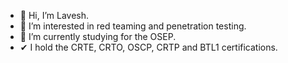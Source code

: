 - 👋 Hi, I’m Lavesh.
- 👀 I’m interested in red teaming and penetration testing.
- 🌱 I’m currently studying for the OSEP.
-  ✔ I hold the CRTE, CRTO, OSCP, CRTP and BTL1 certifications.

<!---
Laveshlc/Laveshlc is a ✨ special ✨ repository because its `README.md` (this file) appears on your GitHub profile.
You can click the Preview link to take a look at your changes.
--->
